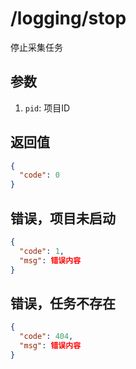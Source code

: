 # /logging/stop

停止采集任务

## 参数

1. `pid`: 项目ID

## 返回值

```json
{
  "code": 0
}
```

## 错误，项目未启动

```json
{
  "code": 1,
  "msg": 错误内容
}
```

## 错误，任务不存在

```json
{
  "code": 404,
  "msg": 错误内容
}
```
